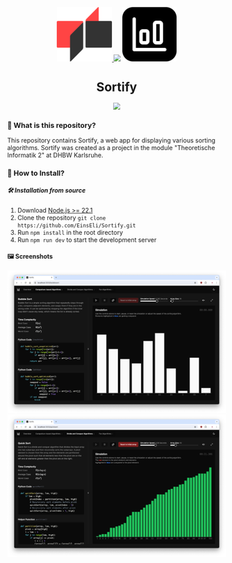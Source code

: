 <div align="center" >
	<a href="https://www.karlsruhe.dhbw.de">
		<picture>
			<source height="125px" media="(prefers-color-scheme: dark)" srcset="https://raw.githubusercontent.com/TINF23B6/.github/main/profile/assets/icon_dark.svg">
			<img height="125px" src="https://raw.githubusercontent.com/TINF23B6/.github/main/profile/assets/icon_light.svg">
		</picture>
	</a>
	<img height="125px" src="https://gw.alipayobjects.com/zos/kitchen/qJ3l3EPsdW/split.svg">
    <a href="https://github.com/EinsEli/Sortify">
    	<picture>
    		<source height="125px" media="(prefers-color-scheme: dark)" srcset="https://raw.githubusercontent.com/EinsEli/Sortify/main/public/logo_dark.svg">
    		<img height="125px" src="https://raw.githubusercontent.com/EinsEli/Sortify/main/public/logo_light.svg">
    	</picture>
    </a>

<h1>Sortify</h1>
<img src="https://raw.githubusercontent.com/andreasbm/readme/master/assets/line.png" />
</div>

### 🚀 What is this repository?

This repository contains Sortify, a web app for displaying various sorting algorithms. Sortify was created as a project in the module "Theoretische Informatik 2" at DHBW Karlsruhe.

### 📘 How to Install?

##### 🛠 Installation from source

1. Download [Node.js >= 22.1](https://nodejs.org/en/)
2. Clone the repository `git clone https://github.com/EinsEli/Sortify.git`
3. Run `npm install` in the root directory
4. Run `npm run dev` to start the development server

#### 🖼️ Screenshots

![Screenshot of BubbleSort](https://raw.githubusercontent.com/EinsEli/Sortify/main/public/screenshot_bubblesort.png)
![Screenshot of QuickSort](https://raw.githubusercontent.com/EinsEli/Sortify/main/public/screenshot_quicksort.png)
